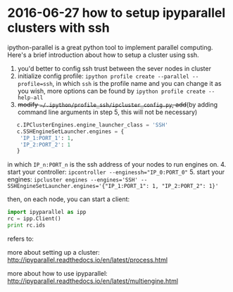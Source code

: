 # 2016-06-27 how to setup ipyparallel clusters with ssh

ipython-parallel is a great python tool to implement parallel computing. Here's a brief introduction about how to setup a cluster using ssh.

1. you'd better to config ssh trust between the sever nodes in cluster
2. initialize config profile: `ipython profile create --parallel --profile=ssh`, in which `ssh` is the profile name and you can change it as you wish, more options can be found by `ipython profile create --help-all`
3. ~~modify `~/.ipython/profile_ssh/ipcluster_config.py`, add~~(by adding command line arguments in step 5, this will not be necessary)

```python
   c.IPClusterEngines.engine_launcher_class = 'SSH'
   c.SSHEngineSetLauncher.engines = {
    'IP_1:PORT_1': 1,
    'IP_2:PORT_2': 1
   }
```

in which `IP_n:PORT_n` is the ssh address of your nodes to run engines on.
4. start your controller: `ipcontroller --enginessh="IP_0:PORT_0"`
5. start your engines: `ipcluster engines --engines='SSH' --SSHEngineSetLauncher.engines='{"IP_1:PORT_1": 1, "IP_2:PORT_2": 1}'`

then, on each node, you can start a client:
```python
import ipyparallel as ipp
rc = ipp.Client()
print rc.ids
```

refers to:

more about setting up a cluster:
http://ipyparallel.readthedocs.io/en/latest/process.html

more about how to use ipyparallel:
http://ipyparallel.readthedocs.io/en/latest/multiengine.html

